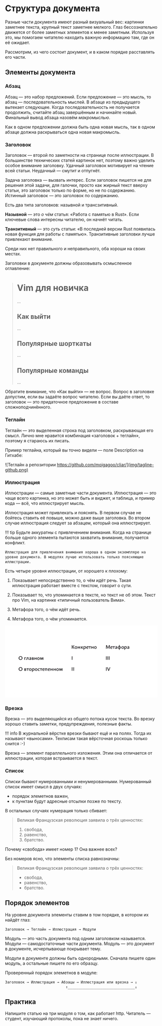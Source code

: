 # Структура документа

Разные части документа имеют разный визуальный вес: картинки заметнее текста, крупный текст заметнее мелкого. Глаз бессознательно движется от более заметных элементов к менее заметным. Используя это, мы помогаем читателю находить важную информацию там, где он её ожидает.

Рассмотрим, из чего состоит документ, и в каком порядке расставлять его части.

## Элементы документа

### Абзац

Абзац — это набор предложений. Если предложение — это мысль, то абзац — последовательность мыслей. В абзаце из предыдущего вытекает следующее. Когда последовательность не получается продолжить, считайте абзац завершённым и начинайте новый. Финальный вывод абзаца назовём *макромыслью*.

Как в одном предложении должна быть одна новая мысль, так в одном абзаце должна раскрываться одна новая макромысль.


### Заголовок

Заголовок — второй по заметности на странице после иллюстрации. В большинстве технических статей картинок нет, поэтому важно уделить особое внимание заголовку. Удачный заголовок мотивирует на чтение всей статьи. Неудачный — смутит и отпугнёт.

Задача заголовка — вызвать интерес. Если заголовок пишется не для решения этой задачи, для галочки, просто как жирный текст вверху статьи, это заголовок только по форме, но не по содержанию. Истинный заголовок — это заголовок по содержанию.

Есть два типа заголовков: назывной и трансзитивный.

**Назывной** — это *о чём* статья: «Работа с памятью в Rust». Если ключевые слова интересны читателю, он начнёт читать.

**Транзитивный** — это *суть* статьи: «В последней версии Rust появилась новая функция для работы с памятью». Транзитивные заголовки лучше привлекают внимание.

Среди них нет правильного и неправильного, оба хороши на своих местах.

Заголовки в документе должны образовывать осмысленное оглавление:

>   # Vim для новичка
>
>   ...
>
>   ## Как выйти
>
>   ...
>
>   ## Популярные шорткаты
>
>   ...
>
>   ## Популярные команды
>
>   ...

Обратите внимание, что «Как выйти» — не вопрос. Вопрос в заголовке допустим, если вы задаёте вопрос читателю. Если вы даёте ответ, то заголовок — это придаточное предложение в составе сложноподчинённого. 


### Теглайн

Теглайн — это выделенная строка под заголовком, раскрывающая его смысл. Лично мне нравится комбинация «заголовок + теглайн», поэтому я стараюсь их писать.

Пример теглайна, который вы точно видели — поле Description на Гитхабе:

![Теглайн а репозитории https://github.com/moigagoo/cliar/](img/tagline-github.png)


### Иллюстрация

Иллюстрации — самые заметные части документа. Иллюстрация — это чаще всего картинка, но это может быть и виджет, и таблица, и пример кода — всё, что иллюстрирует мысль.

Иллюстрация может привлекать и пояснять. В первом случае не бойтесь ставить её повыше, можно даже выше заголовка. Во втором случае иллюстрация следует за абзацем, который она иллюстрирует.

!!! tip
    Будьте аккуратны с привлечением внимания. Когда на странице больше одного элемента пытаются захватить внимание, получается конфликт.

    Иллюстрация для привлечения внимания хороша в одном экземпляре на уровне документа. В модулях лучше использовать только поясняющие иллюстрации.

Есть четыре уровня иллюстрации, от хорошего к плохому:

1.  Показывает непосредственно то, о чём идёт речь. Такая иллюстрация работает вместе с текстом, говорит о сути.

2.  Показывает то, что упоминается в тексте, но текст не об этом. Текст про Vim, на картинке «типичный пользователь Вима».

3.  Метафора того, о чём идёт речь.

4.  Метафора того, о чём упоминается.

![Матрица иллюстраций](img/illustrations.png)


### Врезка

Врезка — это выделяющийся из общего потока кусок текста. Во врезку хорошо ставить заметки, предупреждения, полезные факты.

!!! info
    В журнальной вёрстке врезки бывают ещё и на полях. Тогда их называют «выносами». Техписам такая вёрсточная роскошь только снится :-)

Врезка — элемент параллельного изложения. Этим она отличается от иллюстрации, которая встраивается в текст.


### Список

Списки бывают нумерованными и ненумерованными. Нумерованный список имеет смысл в двух случаях:

-   порядок элеметнов важен,
-   к пунктам будут адресные отсылки позже по тексту.

В остальных случаях нумерация только сбивает:

>   Великая Французская революция заявила о трёх ценностях:
>   
>   1.  свобода,
>   2.  равенство,
>   3.  братство.

Почему «свобода» имеет номер 1? Она важнее всех?

Без номеров ясно, что элементы списка равнозначны:

>   Великая Французская революция заявила о трёх ценностях:
>   
>   -   свобода,
>   -   равенство,
>   -   братство.


## Порядок элементов

На уровне документа элементы ставим в том порядке, в котором их найдёт глаз:

    Заголовок → Теглайн → Иллюстрация → Модули

Модуль — это часть документа под одним заголовком называется. Модули — самодостаточные части документа. Модуль — это документ в документе, исчерпывающе покрывает тему.

Модули в документе должны быть однородными. Сначала пишете один модуль, а остальные пишете по его образцу.

Проверенный порядок элеметнов в модуле:

    Заголовок → Иллюстрация → Абзацы → Иллюстрация или врезка → ↓
                                ↑_______________________________↓


## Практика

Напишите статью на три модуля о том, как работает http. Читатель — студент, изучающий протоколы, пока не знает ничего.
